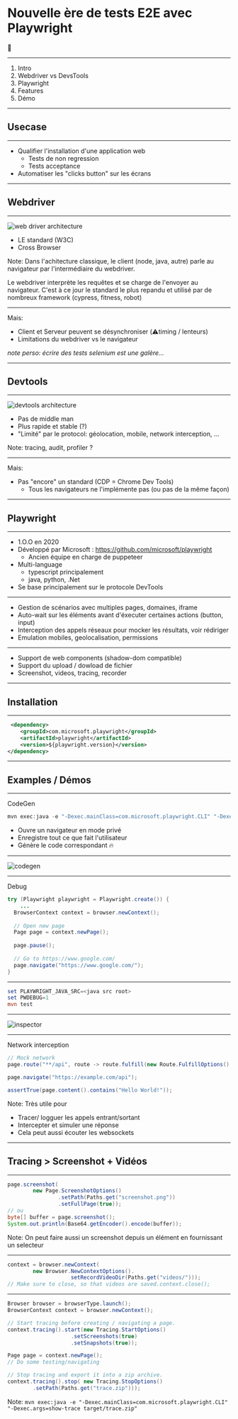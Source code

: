 # Nouvelle ère de tests E2E avec Playwright 

🤖

---

1. Intro
2. Webdriver vs DevsTools 
3. Playwright 
4. Features 
5. Démo 

---
## Usecase

----
- Qualifier l'installation d'une application web
  - Tests de non regression
  - Tests acceptance
- Automatiser les "clicks button" sur les écrans

---
## Webdriver

----
![web driver architecture](attachments/playwright_webdriver.svg) 

* LE standard (W3C) <!-- .element: class="fragment" -->
* Cross Browser <!-- .element: class="fragment" -->

Note: Dans l'achitecture classique, le client (node, java, autre) parle au navigateur par l'intermédiaire du webdriver.

Le webdriver interprète les requêtes et se charge de l'envoyer au navigateur.
C'est à ce jour le standard le plus repandu et utilisé par de nombreux framework (cypress, fitness, robot)

----
Mais: 
- Client et Serveur peuvent se désynchroniser (⚠️timing / lenteurs)
- Limitations du webdriver vs le navigateur

_note perso: écrire des tests selenium est une galère..._

---
## Devtools

----
![devtools architecture](attachments/playwright_devtools.svg) 

- Pas de middle man <!-- .element: class="fragment" -->
- Plus rapide et stable (?) <!-- .element: class="fragment" -->
- "Limité" par le protocol: géolocation, mobile, network interception, ... <!-- .element: class="fragment" -->

Note: tracing, audit, profiler ?

----
Mais:

- Pas "encore" un standard (CDP = Chrome Dev Tools)
  - Tous les navigateurs ne l'implémente pas (ou pas de la même façon)

---
## Playwright
----
- 1.O.O en 2020
- Développé par Microsoft : https://github.com/microsoft/playwright
  - Ancien équipe en charge de puppeteer <!-- .element: class="fragment" -->
- Multi-language <!-- .element: class="fragment" -->
  - typescript principalement <!-- .element: class="fragment" -->
  - java, python, .Net <!-- .element: class="fragment" -->
- Se base principalement sur le protocole DevTools <!-- .element: class="fragment" -->

----

- Gestion de scénarios avec multiples pages, domaines, iframe
- Auto-wait sur les éléments avant d'éxecuter certaines actions (button, input)
- Interception des appels réseaux pour mocker les résultats, voir rédiriger 
- Emulation mobiles, geolocalisation, permissions

----
- Support de web components (shadow-dom compatible)
- Support du upload / dowload de fichier
- Screenshot, videos, tracing, recorder

---

## Installation
----
```xml
 <dependency>
    <groupId>com.microsoft.playwright</groupId>
    <artifactId>playwright</artifactId>
    <version>${playwright.version}</version>
</dependency>
```

---
## Examples / Démos

---
CodeGen
```powershell
mvn exec:java -e "-Dexec.mainClass=com.microsoft.playwright.CLI" "-Dexec.args=codegen https://google.com"
```
- Ouvre un navigateur en mode privé
- Enregistre tout ce que fait l'utilisateur
- Génère le code correspondant 🔥
----
![codegen](attachments/playwright_recorder.JPG) <!-- .element height="60%" width="60%" -->

---
Debug
```java
try (Playwright playwright = Playwright.create()) {
    ...
  BrowserContext context = browser.newContext();
  
  // Open new page
  Page page = context.newPage();
  
  page.pause();
  
  // Go to https://www.google.com/
  page.navigate("https://www.google.com/");
}
```

----
```powershell
set PLAYWRIGHT_JAVA_SRC=<java src root>
set PWDEBUG=1
mvn test
```

----

![inspector](attachments/playwright_inspector.png) <!-- .element height="60%" width="60%" -->

---
Network interception

```java 
// Mock network
page.route("**/api", route -> route.fulfill(new Route.FulfillOptions().setStatus(200).setBody("Hello World!")));

page.navigate("https://example.com/api");

assertTrue(page.content().contains("Hello World!"));
```

Note: Très utile pour
- Tracer/ logguer les appels entrant/sortant
- Intercepter et simuler une réponse
- Cela peut aussi écouter les websockets

---
## Tracing > Screenshot + Vidéos

----

```java
page.screenshot(
        new Page.ScreenshotOptions()
                .setPath(Paths.get("screenshot.png")) 
                .setFullPage(true));
// ou
byte[] buffer = page.screenshot();
System.out.println(Base64.getEncoder().encode(buffer));
```

Note: On peut faire aussi un screenshot depuis un élément en fournissant un selecteur

----

```java
context = browser.newContext(
        new Browser.NewContextOptions().
                    setRecordVideoDir(Paths.get("videos/")));
// Make sure to close, so that videos are saved.context.close();
```

----

```java
Browser browser = browserType.launch();
BrowserContext context = browser.newContext();

// Start tracing before creating / navigating a page.
context.tracing().start(new Tracing.StartOptions()  
                    .setScreenshots(true)  
                    .setSnapshots(true));

Page page = context.newPage();
// Do some testing/navigating

// Stop tracing and export it into a zip archive.
context.tracing().stop( new Tracing.StopOptions()
        .setPath(Paths.get("trace.zip")));
```

Note: 
`mvn exec:java -e "-Dexec.mainClass=com.microsoft.playwright.CLI" "-Dexec.args=show-trace target/trace.zip"`